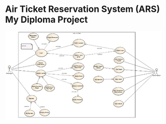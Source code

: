# Air Ticket Reservation System (ARS) My Diploma Project
![alt text](https://raw.githubusercontent.com/GeorgeT01/ars/master/images/usecaseimg.png)
